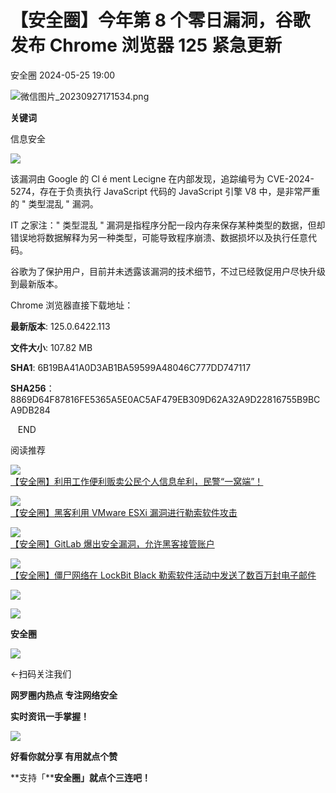 #  【安全圈】今年第 8 个零日漏洞，谷歌发布 Chrome 浏览器 125 紧急更新   
 安全圈   2024-05-25 19:00  
  
![](https://mmbiz.qpic.cn/sz_mmbiz_png/aBHpjnrGylgOvEXHviaXu1fO2nLov9bZ055v7s8F6w1DD1I0bx2h3zaOx0Mibd5CngBwwj2nTeEbupw7xpBsx27Q/640?wx_fmt=png&from=appmsg "微信图片_20230927171534.png")  
  
  
**关键词**  
  
  
  
信息安全  
  
  
![](https://mmbiz.qpic.cn/sz_mmbiz_jpg/aBHpjnrGyliat0SQUkfbJfGkczPiaAzqgUlO1b2ciccxmt9p0lo3gduMibLB7bhicMhP8lyevGDJ21JoBGluCBOdIFA/640?wx_fmt=jpeg&from=appmsg "")  
  
该漏洞由 Google 的 Cl é ment Lecigne 在内部发现，追踪编号为 CVE-2024-5274，存在于负责执行 JavaScript 代码的 JavaScript 引擎 V8 中，是非常严重的 " 类型混乱 " 漏洞。  
  
IT 之家注：" 类型混乱 " 漏洞是指程序分配一段内存来保存某种类型的数据，但却错误地将数据解释为另一种类型，可能导致程序崩溃、数据损坏以及执行任意代码。  
  
谷歌为了保护用户，目前并未透露该漏洞的技术细节，不过已经敦促用户尽快升级到最新版本。  
  
Chrome 浏览器直接下载地址：  
  
**最新版本**: 125.0.6422.113  
  
**文件大小**: 107.82 MB  
  
**SHA1**: 6B19BA41A0D3AB1BA59599A48046C777DD747117  
  
**SHA256**：8869D64F87816FE5365A5E0AC5AF479EB309D62A32A9D22816755B9BCA9DB284  
  
   END    
  
  
阅读推荐  
  
  
![](https://mmbiz.qpic.cn/sz_mmbiz_jpg/4LXOypurfYmlxn19icbFoVJxlXUib44H22ZsibcIwVxsa9w4xAmFxhpLv8xpAF4vFxlXeU0TskbD2RnCDWrMqzH8Q/640?wx_fmt=other "")  
[【安全圈】利用工作便利贩卖公民个人信息牟利，民警“一窝端”！](http://mp.weixin.qq.com/s?__biz=MzIzMzE4NDU1OQ==&mid=2652060533&idx=1&sn=fd89150bbf6f782816e360d2912bd67d&chksm=f36e1735c4199e235b0146a93e43001e2fb8dac7063f28e09189232d24db44874d486d8974d9&scene=21#wechat_redirect)  
  
  
  
![](https://mmbiz.qpic.cn/sz_mmbiz_jpg/aBHpjnrGyljuaFSo6043c6GeS8s1vLmO4iaRdrsJ2ibvmZG8JNTIOuTQsbytiaicEMTnKicpXziccgaFdpQMUZv04hrQ/640?wx_fmt=jpeg&from=appmsg "")  
[【安全圈】黑客利用 VMware ESXi 漏洞进行勒索软件攻击](http://mp.weixin.qq.com/s?__biz=MzIzMzE4NDU1OQ==&mid=2652060533&idx=2&sn=16e465b1a0d59be29d1298544b645733&chksm=f36e1735c4199e2340e5dec4a7df2d3d81c760b8071b39e9b9ed18a21c6a43f0faa8ba740e19&scene=21#wechat_redirect)  
  
  
  
![](https://mmbiz.qpic.cn/sz_mmbiz_jpg/aBHpjnrGyljuaFSo6043c6GeS8s1vLmOLd8gG2C7BNILSMjM44OyqnQCJmY7A82S4I1soQDwoBBXo4L1lYaO8w/640?wx_fmt=jpeg "")  
[【安全圈】GitLab 爆出安全漏洞，允许黑客接管账户](http://mp.weixin.qq.com/s?__biz=MzIzMzE4NDU1OQ==&mid=2652060533&idx=3&sn=c45035b3b90f8a7e30f79306f425c591&chksm=f36e1735c4199e23266611b768456ec16d6e5b6405d4da184e931ba6535fd068bfe67c3a30b3&scene=21#wechat_redirect)  
  
  
  
![](https://mmbiz.qpic.cn/sz_mmbiz_jpg/aBHpjnrGyljuaFSo6043c6GeS8s1vLmOV8ZsAIcYVCn8D0vtdHLFt4Z4bOs17oianL28xqCAAgN6xibS3t5QMoZQ/640?wx_fmt=jpeg "")  
[【安全圈】僵尸网络在 LockBit Black 勒索软件活动中发送了数百万封电子邮件](http://mp.weixin.qq.com/s?__biz=MzIzMzE4NDU1OQ==&mid=2652060533&idx=4&sn=d82669e2f4e8ad4d22eb36a52a60d514&chksm=f36e1735c4199e23325333ba528f083c1be123ca7a3bb283d552e3c37bb9dee15438cf25cbd9&scene=21#wechat_redirect)  
  
  
  
  
  
  
![](https://mmbiz.qpic.cn/mmbiz_gif/aBHpjnrGylgeVsVlL5y1RPJfUdozNyCEft6M27yliapIdNjlcdMaZ4UR4XxnQprGlCg8NH2Hz5Oib5aPIOiaqUicDQ/640?wx_fmt=gif "")  
  
  
  
![](https://mmbiz.qpic.cn/mmbiz_png/aBHpjnrGylgeVsVlL5y1RPJfUdozNyCEDQIyPYpjfp0XDaaKjeaU6YdFae1iagIvFmFb4djeiahnUy2jBnxkMbaw/640?wx_fmt=png "")  
  
**安全圈**  
  
![](https://mmbiz.qpic.cn/mmbiz_gif/aBHpjnrGylgeVsVlL5y1RPJfUdozNyCEft6M27yliapIdNjlcdMaZ4UR4XxnQprGlCg8NH2Hz5Oib5aPIOiaqUicDQ/640?wx_fmt=gif "")  
  
  
←扫码关注我们  
  
**网罗圈内热点 专注网络安全**  
  
**实时资讯一手掌握！**  
  
  
![](https://mmbiz.qpic.cn/mmbiz_gif/aBHpjnrGylgeVsVlL5y1RPJfUdozNyCE3vpzhuku5s1qibibQjHnY68iciaIGB4zYw1Zbl05GQ3H4hadeLdBpQ9wEA/640?wx_fmt=gif "")  
  
**好看你就分享 有用就点个赞**  
  
**支持「****安全圈」就点个三连吧！**  
  
